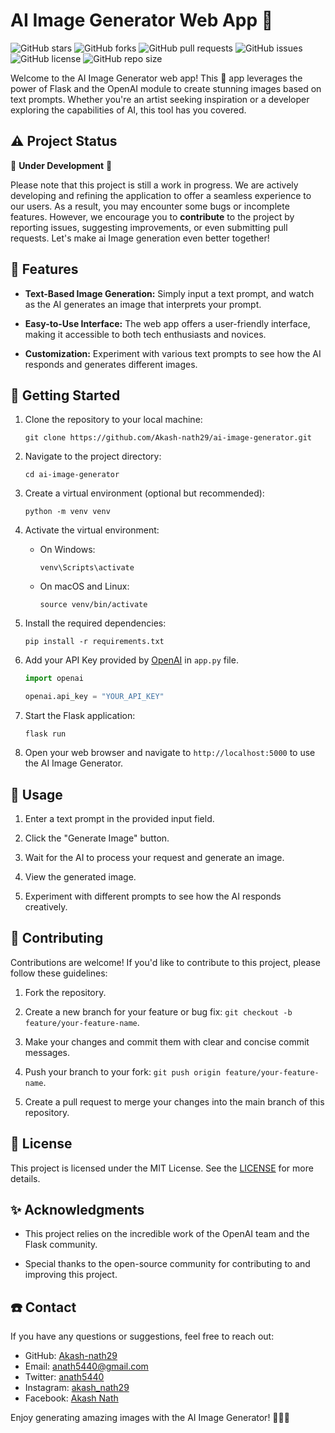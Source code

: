 # AI Image Generator Web App 🎨

![GitHub stars](https://img.shields.io/github/stars/Akash-nath29/ai-image-generator?style=social)
![GitHub forks](https://img.shields.io/github/forks/Akash-nath29/ai-image-generator?style=social)
![GitHub pull requests](https://img.shields.io/github/issues-pr/Akash-nath29/ai-image-generator)
![GitHub issues](https://img.shields.io/github/issues/Akash-nath29/ai-image-generator)
![GitHub license](https://img.shields.io/github/license/Akash-nath29/ai-image-generator)
![GitHub repo size](https://img.shields.io/github/repo-size/Akash-nath29/ai-image-generator)

Welcome to the AI Image Generator web app! This 🌟 app leverages the power of Flask and the OpenAI module to create stunning images based on text prompts. Whether you're an artist seeking inspiration or a developer exploring the capabilities of AI, this tool has you covered.

## ⚠️ Project Status

🚧 **Under Development** 🚧

Please note that this project is still a work in progress. We are actively developing and refining the application to offer a seamless experience to our users. As a result, you may encounter some bugs or incomplete features. However, we encourage you to **contribute** to the project by reporting issues, suggesting improvements, or even submitting pull requests. Let's make ai Image generation even better together!

## 🌟 Features

- **Text-Based Image Generation:** Simply input a text prompt, and watch as the AI generates an image that interprets your prompt.
  
- **Easy-to-Use Interface:** The web app offers a user-friendly interface, making it accessible to both tech enthusiasts and novices.
  
- **Customization:** Experiment with various text prompts to see how the AI responds and generates different images.

## 🚀 Getting Started

1. Clone the repository to your local machine:

   ```shell
   git clone https://github.com/Akash-nath29/ai-image-generator.git
   ```

2. Navigate to the project directory:

   ```shell
   cd ai-image-generator
   ```

3. Create a virtual environment (optional but recommended):

   ```shell
   python -m venv venv
   ```

4. Activate the virtual environment:

   - On Windows:

     ```shell
     venv\Scripts\activate
     ```

   - On macOS and Linux:

     ```shell
     source venv/bin/activate
     ```

5. Install the required dependencies:

   ```shell
   pip install -r requirements.txt
   ```

6. Add your API Key provided by [OpenAI](https://openai.com/) in `app.py` file.

    ```py
    import openai

    openai.api_key = "YOUR_API_KEY"
    ```

7. Start the Flask application:

   ```shell
   flask run
   ```

7. Open your web browser and navigate to `http://localhost:5000` to use the AI Image Generator.

## 🎉 Usage 

1. Enter a text prompt in the provided input field.

2. Click the "Generate Image" button.

3. Wait for the AI to process your request and generate an image.

4. View the generated image.

5. Experiment with different prompts to see how the AI responds creatively.

## 🤝 Contributing

Contributions are welcome! If you'd like to contribute to this project, please follow these guidelines:

1. Fork the repository.

2. Create a new branch for your feature or bug fix: `git checkout -b feature/your-feature-name`.

3. Make your changes and commit them with clear and concise commit messages.

4. Push your branch to your fork: `git push origin feature/your-feature-name`.

5. Create a pull request to merge your changes into the main branch of this repository.

## 📝 License

This project is licensed under the MIT License. See the [LICENSE](https://github.com/Akash-nath29/ai-image-generator/blob/main/LICENSE) for more details.

## ✨ Acknowledgments

- This project relies on the incredible work of the OpenAI team and the Flask community.
  
- Special thanks to the open-source community for contributing to and improving this project.

## ☎️ Contact

If you have any questions or suggestions, feel free to reach out:

- GitHub: [Akash-nath29](https://github.com/Akash-nath29)
- Email: [anath5440@gmail.com](mailto:anath5440@gmail.com)
- Twitter: [anath5440](https://twitter.com/anath5440?t=qgwzUie9kfQVU0T9VSQn1Q&s=09)
- Instagram: [akash_nath29](https://instagram.com/akash_nath29)
- Facebook: [Akash Nath](https://www.facebook.com/profile.php?id=100086780768687)

Enjoy generating amazing images with the AI Image Generator! 🎨✨🤖